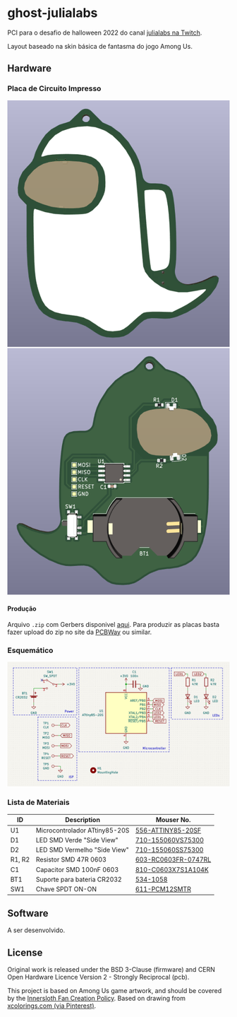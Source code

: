 # ghost-julialabs

PCI para o desafio de halloween 2022 do canal [julialabs na Twitch](https://www.twitch.tv/julialabs).

Layout baseado na skin básica de fantasma do jogo Among Us.


## Hardware

### Placa de Circuito Impresso

![placa de circuito impresso - frente](/images/pcb-3d-front.png)
![placa de circuito impresso - verso](/images/pcb-3d-back.png)

#### Produção

Arquivo `.zip` com Gerbers disponivel [aqui](/pcb/gerber/). Para produzir as placas basta fazer upload do zip no site da [PCBWay](https://www.pcbway.com/) ou similar.

### Esquemático

![esquemático](/images/schematics.png)

### Lista de Materiais

ID     | Description                   | Mouser No.
------ | ----------------------------- | ------------------------------------------------------------------------------
U1     | Microcontrolador ATtiny85-20S | [556-ATTINY85-20SF](https://www.mouser.de/ProductDetail/556-ATTINY85-20SF)
D1     | LED SMD Verde "Side View"     | [710-155060VS75300](https://www.mouser.de/ProductDetail/710-155060VS75300)
D2     | LED SMD Vermelho "Side View"  | [710-155060SS75300](https://www.mouser.de/ProductDetail/710-155060SS75300)
R1, R2 | Resistor SMD 47R 0603         | [603-RC0603FR-0747RL](https://www.mouser.de/ProductDetail/603-RC0603FR-0747RL)
C1     | Capacitor SMD 100nF 0603      | [810-C0603X7S1A104K](https://www.mouser.de/ProductDetail/810-C0603X7S1A104K)
BT1    | Suporte para bateria CR2032   | [534-1058](https://www.mouser.de/ProductDetail/534-1058)
SW1    | Chave SPDT ON-ON              | [611-PCM12SMTR](https://www.mouser.de/ProductDetail/611-PCM12SMTR)


## Software

A ser desenvolvido.


## License

Original work is released under the BSD 3-Clause (firmware) and CERN Open Hardware Licence Version 2 - Strongly Reciprocal (pcb).

This project is based on Among Us game artwork, and should be covered by the [Innersloth Fan Creation Policy](https://www.innersloth.com/fan-creation-policy/). Based on drawing from [xcolorings.com (via Pinterest)](https://www.pinterest.com/pin/584834701606097283/).

